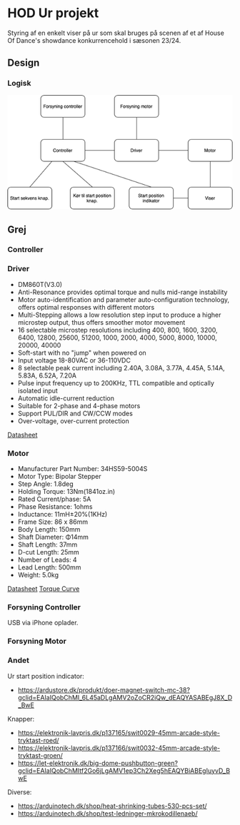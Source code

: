 # HOD Ur projekt #

Styring af en enkelt viser på ur som skal bruges på scenen af et af House Of Dance's showdance konkurrencehold i sæsonen 23/24.

## Design

### Logisk

![Logisk](/doc/HOD_ur.drawio.png)

## Grej

### Controller

### Driver

* DM860T(V3.0)
* Anti-Resonance provides optimal torque and nulls mid-range instability
* Motor auto-identification and parameter auto-configuration technology, offers optimal responses with different motors
* Multi-Stepping allows a low resolution step input to produce a higher microstep output, thus offers smoother motor movement
* 16 selectable microstep resolutions including 400, 800, 1600, 3200, 6400, 12800, 25600, 51200, 1000, 2000, 4000, 5000, 8000, 10000, 20000, 40000
* Soft-start with no "jump" when powered on
* Input voltage 18-80VAC or 36-110VDC
* 8 selectable peak current including 2.40A, 3.08A, 3.77A, 4.45A, 5.14A, 5.83A, 6.52A, 7.20A 
* Pulse input frequency up to 200KHz, TTL compatible and optically isolated input
* Automatic idle-current reduction 
* Suitable for 2-phase and 4-phase motors 
* Support PUL/DIR and CW/CCW modes 
* Over-voltage, over-current protection

[Datasheet](/doc/DM860T_V3.0.pdf)

### Motor

* Manufacturer Part Number: 34HS59-5004S
* Motor Type: Bipolar Stepper
* Step Angle: 1.8deg
* Holding Torque: 13Nm(1841oz.in)
* Rated Current/phase: 5A 
* Phase Resistance: 1ohms 
* Inductance: 11mH±20%(1KHz)
* Frame Size: 86 x 86mm
* Body Length: 150mm
* Shaft Diameter: Φ14mm
* Shaft Length: 37mm
* D-cut Length: 25mm
* Number of Leads: 4
* Lead Length: 500mm
* Weight: 5.0kg

[Datasheet](/doc/34HS59-5004S.pdf)
[Torque Curve](/doc/34HS59-5004S_Torque_Curve.pdf)

### Forsyning Controller
USB via iPhone oplader.

### Forsyning Motor

### Andet
Ur start position indicator:
- https://ardustore.dk/produkt/doer-magnet-switch-mc-38?gclid=EAIaIQobChMI_6L45aDLgAMV2oZoCR2iQw_dEAQYASABEgJ8X_D_BwE

Knapper:
- https://elektronik-lavpris.dk/p137165/swit0029-45mm-arcade-style-tryktast-roed/
- https://elektronik-lavpris.dk/p137166/swit0032-45mm-arcade-style-tryktast-groen/
- https://let-elektronik.dk/big-dome-pushbutton-green?gclid=EAIaIQobChMItf2Go6jLgAMV1ep3Ch2Xeg5hEAQYBiABEgIuyvD_BwE


Diverse:
- https://arduinotech.dk/shop/heat-shrinking-tubes-530-pcs-set/
- https://arduinotech.dk/shop/test-ledninger-mkrokodillenaeb/

